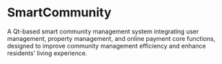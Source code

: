 # SmartCommunity
A Qt-based smart community management system integrating user management, property management, and online payment core functions, designed to improve community management efficiency and enhance residents' living experience.
